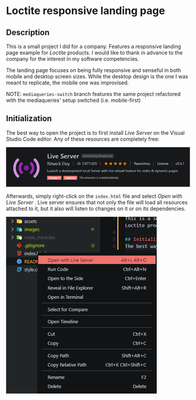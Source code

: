 # Loctite responsive landing page
## Description
This is a small project I did for a company. Features a responsive landing page example for *Loctite* products. I would like to thank in advance to the company for the interest in my software competencies. 

The landing page focuses on being fully responsive and senseful in both mobile and desktop screen sizes. While the desktop design is the one I was meant to replicate, the mobile one was improvised.

NOTE: `mediaqueries-switch` branch features the same project refactored with the mediaqueries' setup switched (i.e. mobile-first)

## Initialization
The best way to open the project is to first install *Live Server* on the Visual Studio Code editor. Any of these resources are completely free: 

![Live Server](/assets/doc/live-server.png)

Afterwards, simply right-click on the `index.html` file and select *Open with Live Server* . Live server ensures that not only the file will load all resources attached to it, but it also will listen to changes on it or on its dependencies.

![Opening with Live Server](/assets/doc/open-live-server.png)
